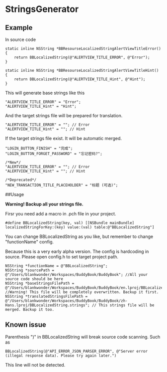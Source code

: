 StringsGenerator
================

## Example

In source code

    static inline NSString *BBResourseLocalizedStringAlertViewTitleError() {
        return BBLocalizedString(@"ALERTVIEW_TITLE_ERROR", @"Error");
    }
    
    static inline NSString *BBResourseLocalizedStringAlertViewTitleHint() {
        return BBLocalizedString(@"ALERTVIEW_TITLE_Hint", @"Hint");
    }

This will generate base strings like this

    "ALERTVIEW_TITLE_ERROR" = "Error";
    "ALERTVIEW_TITLE_Hint" = "Hint";
    
And the target strings file will be prepared for translation.

    "ALERTVIEW_TITLE_ERROR" = ""; // Error
    "ALERTVIEW_TITLE_Hint" = ""; // Hint
    
If the target strings file exist. It will be automatic merged.

    "LOGIN_BUTTON_FINISH" = "完成";
    "LOGIN_BUTTON_FORGET_PASSWORD" = "忘记密码?";

    /*New*/
    "ALERTVIEW_TITLE_ERROR" = ""; // Error
    "ALERTVIEW_TITLE_Hint" = ""; // Hint

    /*Deprecated*/
    "NEW_TRANSACTION_TITLE_PLACEHOLDER" = "标题 (可选)";

##Usage

**Warning! Backup all your strings file.**

Firsr you need add a macro in .pch file in your project.

    #define BBLocalizedString(key, val) [[NSBundle mainBundle] localizedStringForKey:(key) value:(val) table:@"BBLocalizedString"]
    
You can change BBLocalizedString as you like, but remember to change "functionName" config.

Because this is a very early alpha version. The config is hardcoding in source. Please open config.h to set target project path.

    NSString *functionName = @"BBLocalizedString";
    NSString *sourcePath = @"/Users/blankwonder/Workspaces/BuddyBook/BuddyBook"; //All your source code should be here
    NSString *baseStringsFilePath = @"/Users/blankwonder/Workspaces/BuddyBook/BuddyBook/en.lproj/BBLocalizedString.strings"; //Warning! This file will be completely overwritten. Backup it first.
    NSString *translatedStringsFilePath = @"/Users/blankwonder/Workspaces/BuddyBook/BuddyBook/zh-Hans.lproj/BBLocalizedString.strings"; // This strings file will be merged. Backup it too.
    
    
## Known issue

Parenthesis ")" in BBLocalizedString will break source code scanning. Such as

    BBLocalizedString(@"API_ERROR_JSON_PARSER_ERROR", @"Server error (illegal response data). Please try again later.")
    
This line will not be detected.